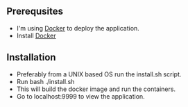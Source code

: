 ## Prerequsites
- I'm using [Docker](https://www.docker.com/products/docker) to deploy the application.
- Install [Docker](https://docs.docker.com/engine/installation)


## Installation
- Preferably from a UNIX based OS run the install.sh script. 
- Run bash ./install.sh 
- This will build the docker image and run the containers.
- Go to localhost:9999 to view the application.
